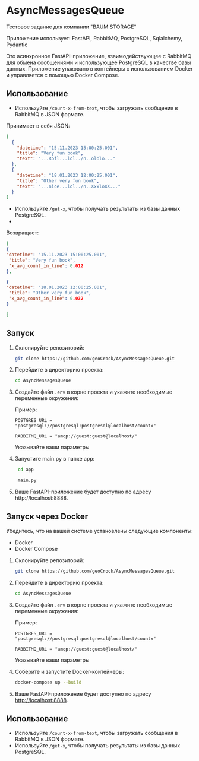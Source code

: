 # AsyncMessagesQueue
Тестовое задание для компании "BAUM STORAGE"

Приложение использует: FastAPI, RabbitMQ, PostgreSQL, Sqlalchemy, Pydantic

Это асинхронное FastAPI-приложение, взаимодействующее с RabbitMQ для обмена сообщениями и использующее PostgreSQL в качестве базы данных. Приложение упаковано в контейнеры с использованием Docker и управляется с помощью Docker Compose.

## Использование
- Используйте `/count-x-from-text`, чтобы загружать сообщения в RabbitMQ в JSON формате.

Принимает в себя JSON:

```json
[
  {
    "datetime": "15.11.2023 15:00:25.001",
    "title": "Very fun book",
    "text": "...Rofl...lol../n..ololo..."
  },
  {
    "datetime": "18.01.2023 12:00:25.001",
    "title": "Other very fun book",
    "text": "...nice...lol../n..XxxloXX..."
  }
]
```
- Используйте `/get-x`, чтобы получать результаты из базы данных PostgreSQL.
- 
Возвращает:

```json
[
{
"datetime": "15.11.2023 15:00:25.001",
 "title": "Very fun book",
 "x_avg_count_in_line": 0.012
},

{
"datetime": "18.01.2023 12:00:25.001",
 "title": "Other very fun book",
 "x_avg_count_in_line": 0.032
}

]
```

## Запуск

1. Склонируйте репозиторий:

    ```bash
    git clone https://github.com/geoCrock/AsyncMessagesQueue.git
    ```

2. Перейдите в директорию проекта:

    ```bash
    cd AsyncMessagesQueue
    ```

3. Создайте файл `.env` в корне проекта и укажите необходимые переменные окружения:

   Пример:
    ```env
    POSTGRES_URL = "postgresql://postgresql:postgresql@localhost/countx"
    
    RABBITMQ_URL = "amqp://guest:guest@localhost/"
    ```

   Указывайте ваши параметры
   
5. Запустите main.py в папке app:
   ```bash
    cd app
    ```

   ```bash
    main.py
    ```
   
6. Ваше FastAPI-приложение будет доступно по адресу http://localhost:8888.



## Запуск через Docker 

Убедитесь, что на вашей системе установлены следующие компоненты:

- Docker
- Docker Compose

1. Склонируйте репозиторий:

    ```bash
    git clone https://github.com/geoCrock/AsyncMessagesQueue.git
    ```

2. Перейдите в директорию проекта:

    ```bash
    cd AsyncMessagesQueue
    ```

3. Создайте файл `.env` в корне проекта и укажите необходимые переменные окружения:


   Пример:
    ```env
    POSTGRES_URL = "postgresql://postgresql:postgresql@localhost/countx"
    
    RABBITMQ_URL = "amqp://guest:guest@localhost/"
    ```

   Указывайте ваши параметры

5. Соберите и запустите Docker-контейнеры:

    ```bash
    docker-compose up --build
    ```

6. Ваше FastAPI-приложение будет доступно по адресу [http://localhost:8888](http://localhost:8888).

## Использование

- Используйте `/count-x-from-text`, чтобы загружать сообщения в RabbitMQ в JSON формате.
- Используйте `/get-x`, чтобы получать результаты из базы данных PostgreSQL.

